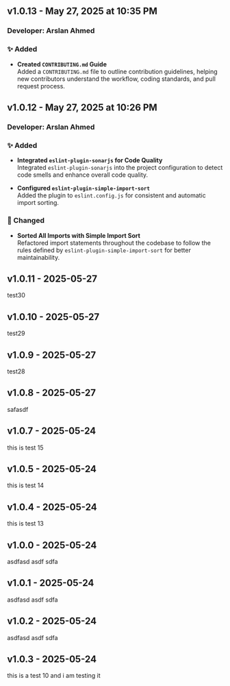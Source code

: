 ## v1.0.13 - May 27, 2025 at 10:35 PM
### Developer: Arslan Ahmed

### ✨ Added
- **Created `CONTRIBUTING.md` Guide**  
  Added a `CONTRIBUTING.md` file to outline contribution guidelines, helping new contributors understand the workflow, coding standards, and pull request process.

## v1.0.12 - May 27, 2025 at 10:26 PM
### Developer: Arslan Ahmed

### ✨ Added
- **Integrated `eslint-plugin-sonarjs` for Code Quality**  
  Integrated `eslint-plugin-sonarjs` into the project configuration to detect code smells and enhance overall code quality.

- **Configured `eslint-plugin-simple-import-sort`**  
  Added the plugin to `eslint.config.js` for consistent and automatic import sorting.

### 🔄 Changed
- **Sorted All Imports with Simple Import Sort**  
  Refactored import statements throughout the codebase to follow the rules defined by `eslint-plugin-simple-import-sort` for better maintainability.

## v1.0.11 - 2025-05-27
test30

## v1.0.10 - 2025-05-27
test29

## v1.0.9 - 2025-05-27
test28

## v1.0.8 - 2025-05-27
 safasdf

## v1.0.7 - 2025-05-24
this is test 15

## v1.0.5 - 2025-05-24
this is test 14

## v1.0.4 - 2025-05-24
this is test 13


## v1.0.0 - 2025-05-24
asdfasd asdf sdfa
## v1.0.1 - 2025-05-24
asdfasd asdf sdfa
## v1.0.2 - 2025-05-24
asdfasd asdf sdfa
## v1.0.3 - 2025-05-24
this is a test 10 and i am testing it 
